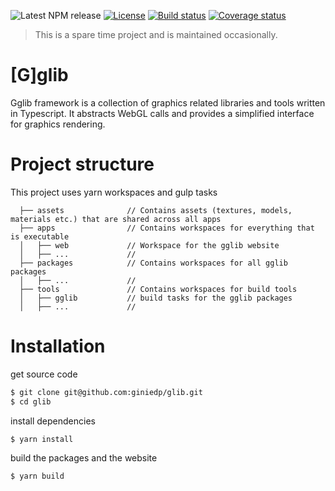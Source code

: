 ![Latest NPM release][version-shield]
[![License][license-shield]][license-url]
[![Build status][travis-shield]][travis-url]
[![Coverage status][cover-shield]][cover-url]

> This is a spare time project and is maintained occasionally.

# [G]glib

Gglib framework is a collection of graphics related libraries and tools written in Typescript.
It abstracts WebGL calls and provides a simplified interface for graphics rendering.

# Project structure

This project uses yarn workspaces and gulp tasks

```
  ├── assets              // Contains assets (textures, models, materials etc.) that are shared across all apps
  ├── apps                // Contains workspaces for everything that is executable
  │   ├── web             // Workspace for the gglib website
  │   ├── ...             //
  ├── packages            // Contains workspaces for all gglib packages
  │   ├── ...             //
  ├── tools               // Contains workspaces for build tools
  │   ├── gglib           // build tasks for the gglib packages
  │   ├── ...             //
```

# Installation

get source code

```sh
$ git clone git@github.com:giniedp/glib.git
$ cd glib
```

install dependencies

```sh
$ yarn install
```

build the packages and the website

```sh
$ yarn build
```

[travis-url]: https://travis-ci.org/giniedp/glib
[travis-shield]: https://img.shields.io/travis/giniedp/glib.svg
[cover-url]: https://coveralls.io/github/giniedp/glib?branch=master
[cover-shield]: https://img.shields.io/coveralls/github/giniedp/glib.svg
[license-url]: ./LICENSE
[license-shield]: https://img.shields.io/npm/l/@gglib/gglib.svg
[version-shield]: https://img.shields.io/npm/v/@gglib/gglib.svg
